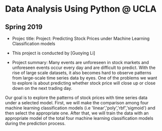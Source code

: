 # Data Analysis Using Python @ UCLA
## Spring 2019

+ Projec title: Project: Predicting Stock Prices under Machine Learning Classification models
+ This project is conducted by [Guoying Li]

+ Project summary: Many events are unforeseen in stock markets and unforeseen events occur every day and are difficult to predict. With the rise of large scale datasets, it also becomes hard to observe patterns from large-scale time series data by eyes. One of the problems we want to explore is about predicting whether stock price will close up or close down on the next trading day.

Our goal is to explore the patterns of stock prices with time series data under a selected model. First, we will make the comparison among four machine learning classification models (i.e 'linear','poly','rbf','sigmoid') and then select the appropriate one. After that, we will train the data with an appropriate model of the total four machine learning classification models during the prediction process.

